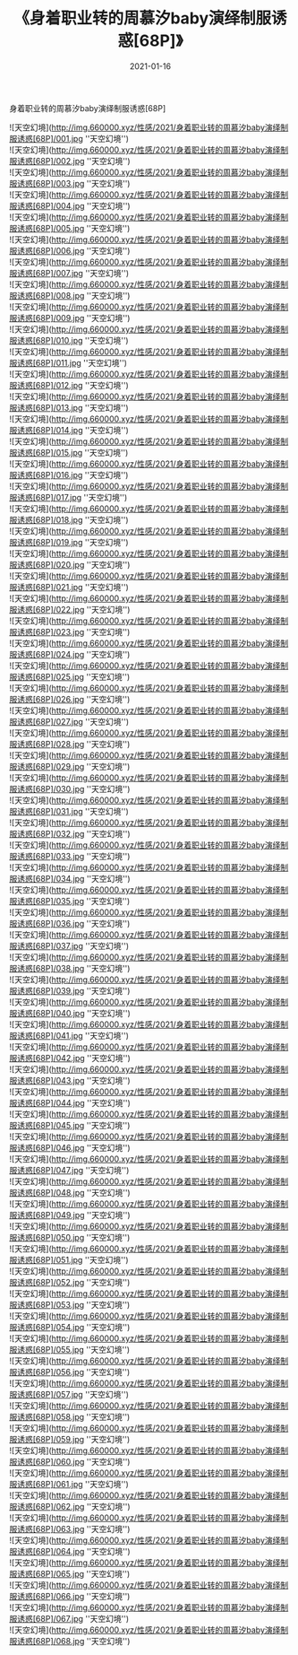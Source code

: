 ﻿---
layout: post
title:  《身着职业转的周慕汐baby演绎制服诱惑[68P]》
date:   2021-01-16
img: http://img.660000.xyz/性感/2021/身着职业转的周慕汐baby演绎制服诱惑[68P]/000.jpg
categories: [美女, 性感, 泳衣]
---

身着职业转的周慕汐baby演绎制服诱惑[68P]



![天空幻境](http://img.660000.xyz/性感/2021/身着职业转的周慕汐baby演绎制服诱惑[68P]/001.jpg ''天空幻境'') <br>
![天空幻境](http://img.660000.xyz/性感/2021/身着职业转的周慕汐baby演绎制服诱惑[68P]/002.jpg ''天空幻境'') <br>
![天空幻境](http://img.660000.xyz/性感/2021/身着职业转的周慕汐baby演绎制服诱惑[68P]/003.jpg ''天空幻境'') <br>
![天空幻境](http://img.660000.xyz/性感/2021/身着职业转的周慕汐baby演绎制服诱惑[68P]/004.jpg ''天空幻境'') <br>
![天空幻境](http://img.660000.xyz/性感/2021/身着职业转的周慕汐baby演绎制服诱惑[68P]/005.jpg ''天空幻境'') <br>
![天空幻境](http://img.660000.xyz/性感/2021/身着职业转的周慕汐baby演绎制服诱惑[68P]/006.jpg ''天空幻境'') <br>
![天空幻境](http://img.660000.xyz/性感/2021/身着职业转的周慕汐baby演绎制服诱惑[68P]/007.jpg ''天空幻境'') <br>
![天空幻境](http://img.660000.xyz/性感/2021/身着职业转的周慕汐baby演绎制服诱惑[68P]/008.jpg ''天空幻境'') <br>
![天空幻境](http://img.660000.xyz/性感/2021/身着职业转的周慕汐baby演绎制服诱惑[68P]/009.jpg ''天空幻境'') <br>
![天空幻境](http://img.660000.xyz/性感/2021/身着职业转的周慕汐baby演绎制服诱惑[68P]/010.jpg ''天空幻境'') <br>
![天空幻境](http://img.660000.xyz/性感/2021/身着职业转的周慕汐baby演绎制服诱惑[68P]/011.jpg ''天空幻境'') <br>
![天空幻境](http://img.660000.xyz/性感/2021/身着职业转的周慕汐baby演绎制服诱惑[68P]/012.jpg ''天空幻境'') <br>
![天空幻境](http://img.660000.xyz/性感/2021/身着职业转的周慕汐baby演绎制服诱惑[68P]/013.jpg ''天空幻境'') <br>
![天空幻境](http://img.660000.xyz/性感/2021/身着职业转的周慕汐baby演绎制服诱惑[68P]/014.jpg ''天空幻境'') <br>
![天空幻境](http://img.660000.xyz/性感/2021/身着职业转的周慕汐baby演绎制服诱惑[68P]/015.jpg ''天空幻境'') <br>
![天空幻境](http://img.660000.xyz/性感/2021/身着职业转的周慕汐baby演绎制服诱惑[68P]/016.jpg ''天空幻境'') <br>
![天空幻境](http://img.660000.xyz/性感/2021/身着职业转的周慕汐baby演绎制服诱惑[68P]/017.jpg ''天空幻境'') <br>
![天空幻境](http://img.660000.xyz/性感/2021/身着职业转的周慕汐baby演绎制服诱惑[68P]/018.jpg ''天空幻境'') <br>
![天空幻境](http://img.660000.xyz/性感/2021/身着职业转的周慕汐baby演绎制服诱惑[68P]/019.jpg ''天空幻境'') <br>
![天空幻境](http://img.660000.xyz/性感/2021/身着职业转的周慕汐baby演绎制服诱惑[68P]/020.jpg ''天空幻境'') <br>
![天空幻境](http://img.660000.xyz/性感/2021/身着职业转的周慕汐baby演绎制服诱惑[68P]/021.jpg ''天空幻境'') <br>
![天空幻境](http://img.660000.xyz/性感/2021/身着职业转的周慕汐baby演绎制服诱惑[68P]/022.jpg ''天空幻境'') <br>
![天空幻境](http://img.660000.xyz/性感/2021/身着职业转的周慕汐baby演绎制服诱惑[68P]/023.jpg ''天空幻境'') <br>
![天空幻境](http://img.660000.xyz/性感/2021/身着职业转的周慕汐baby演绎制服诱惑[68P]/024.jpg ''天空幻境'') <br>
![天空幻境](http://img.660000.xyz/性感/2021/身着职业转的周慕汐baby演绎制服诱惑[68P]/025.jpg ''天空幻境'') <br>
![天空幻境](http://img.660000.xyz/性感/2021/身着职业转的周慕汐baby演绎制服诱惑[68P]/026.jpg ''天空幻境'') <br>
![天空幻境](http://img.660000.xyz/性感/2021/身着职业转的周慕汐baby演绎制服诱惑[68P]/027.jpg ''天空幻境'') <br>
![天空幻境](http://img.660000.xyz/性感/2021/身着职业转的周慕汐baby演绎制服诱惑[68P]/028.jpg ''天空幻境'') <br>
![天空幻境](http://img.660000.xyz/性感/2021/身着职业转的周慕汐baby演绎制服诱惑[68P]/029.jpg ''天空幻境'') <br>
![天空幻境](http://img.660000.xyz/性感/2021/身着职业转的周慕汐baby演绎制服诱惑[68P]/030.jpg ''天空幻境'') <br>
![天空幻境](http://img.660000.xyz/性感/2021/身着职业转的周慕汐baby演绎制服诱惑[68P]/031.jpg ''天空幻境'') <br>
![天空幻境](http://img.660000.xyz/性感/2021/身着职业转的周慕汐baby演绎制服诱惑[68P]/032.jpg ''天空幻境'') <br>
![天空幻境](http://img.660000.xyz/性感/2021/身着职业转的周慕汐baby演绎制服诱惑[68P]/033.jpg ''天空幻境'') <br>
![天空幻境](http://img.660000.xyz/性感/2021/身着职业转的周慕汐baby演绎制服诱惑[68P]/034.jpg ''天空幻境'') <br>
![天空幻境](http://img.660000.xyz/性感/2021/身着职业转的周慕汐baby演绎制服诱惑[68P]/035.jpg ''天空幻境'') <br>
![天空幻境](http://img.660000.xyz/性感/2021/身着职业转的周慕汐baby演绎制服诱惑[68P]/036.jpg ''天空幻境'') <br>
![天空幻境](http://img.660000.xyz/性感/2021/身着职业转的周慕汐baby演绎制服诱惑[68P]/037.jpg ''天空幻境'') <br>
![天空幻境](http://img.660000.xyz/性感/2021/身着职业转的周慕汐baby演绎制服诱惑[68P]/038.jpg ''天空幻境'') <br>
![天空幻境](http://img.660000.xyz/性感/2021/身着职业转的周慕汐baby演绎制服诱惑[68P]/039.jpg ''天空幻境'') <br>
![天空幻境](http://img.660000.xyz/性感/2021/身着职业转的周慕汐baby演绎制服诱惑[68P]/040.jpg ''天空幻境'') <br>
![天空幻境](http://img.660000.xyz/性感/2021/身着职业转的周慕汐baby演绎制服诱惑[68P]/041.jpg ''天空幻境'') <br>
![天空幻境](http://img.660000.xyz/性感/2021/身着职业转的周慕汐baby演绎制服诱惑[68P]/042.jpg ''天空幻境'') <br>
![天空幻境](http://img.660000.xyz/性感/2021/身着职业转的周慕汐baby演绎制服诱惑[68P]/043.jpg ''天空幻境'') <br>
![天空幻境](http://img.660000.xyz/性感/2021/身着职业转的周慕汐baby演绎制服诱惑[68P]/044.jpg ''天空幻境'') <br>
![天空幻境](http://img.660000.xyz/性感/2021/身着职业转的周慕汐baby演绎制服诱惑[68P]/045.jpg ''天空幻境'') <br>
![天空幻境](http://img.660000.xyz/性感/2021/身着职业转的周慕汐baby演绎制服诱惑[68P]/046.jpg ''天空幻境'') <br>
![天空幻境](http://img.660000.xyz/性感/2021/身着职业转的周慕汐baby演绎制服诱惑[68P]/047.jpg ''天空幻境'') <br>
![天空幻境](http://img.660000.xyz/性感/2021/身着职业转的周慕汐baby演绎制服诱惑[68P]/048.jpg ''天空幻境'') <br>
![天空幻境](http://img.660000.xyz/性感/2021/身着职业转的周慕汐baby演绎制服诱惑[68P]/049.jpg ''天空幻境'') <br>
![天空幻境](http://img.660000.xyz/性感/2021/身着职业转的周慕汐baby演绎制服诱惑[68P]/050.jpg ''天空幻境'') <br>
![天空幻境](http://img.660000.xyz/性感/2021/身着职业转的周慕汐baby演绎制服诱惑[68P]/051.jpg ''天空幻境'') <br>
![天空幻境](http://img.660000.xyz/性感/2021/身着职业转的周慕汐baby演绎制服诱惑[68P]/052.jpg ''天空幻境'') <br>
![天空幻境](http://img.660000.xyz/性感/2021/身着职业转的周慕汐baby演绎制服诱惑[68P]/053.jpg ''天空幻境'') <br>
![天空幻境](http://img.660000.xyz/性感/2021/身着职业转的周慕汐baby演绎制服诱惑[68P]/054.jpg ''天空幻境'') <br>
![天空幻境](http://img.660000.xyz/性感/2021/身着职业转的周慕汐baby演绎制服诱惑[68P]/055.jpg ''天空幻境'') <br>
![天空幻境](http://img.660000.xyz/性感/2021/身着职业转的周慕汐baby演绎制服诱惑[68P]/056.jpg ''天空幻境'') <br>
![天空幻境](http://img.660000.xyz/性感/2021/身着职业转的周慕汐baby演绎制服诱惑[68P]/057.jpg ''天空幻境'') <br>
![天空幻境](http://img.660000.xyz/性感/2021/身着职业转的周慕汐baby演绎制服诱惑[68P]/058.jpg ''天空幻境'') <br>
![天空幻境](http://img.660000.xyz/性感/2021/身着职业转的周慕汐baby演绎制服诱惑[68P]/059.jpg ''天空幻境'') <br>
![天空幻境](http://img.660000.xyz/性感/2021/身着职业转的周慕汐baby演绎制服诱惑[68P]/060.jpg ''天空幻境'') <br>
![天空幻境](http://img.660000.xyz/性感/2021/身着职业转的周慕汐baby演绎制服诱惑[68P]/061.jpg ''天空幻境'') <br>
![天空幻境](http://img.660000.xyz/性感/2021/身着职业转的周慕汐baby演绎制服诱惑[68P]/062.jpg ''天空幻境'') <br>
![天空幻境](http://img.660000.xyz/性感/2021/身着职业转的周慕汐baby演绎制服诱惑[68P]/063.jpg ''天空幻境'') <br>
![天空幻境](http://img.660000.xyz/性感/2021/身着职业转的周慕汐baby演绎制服诱惑[68P]/064.jpg ''天空幻境'') <br>
![天空幻境](http://img.660000.xyz/性感/2021/身着职业转的周慕汐baby演绎制服诱惑[68P]/065.jpg ''天空幻境'') <br>
![天空幻境](http://img.660000.xyz/性感/2021/身着职业转的周慕汐baby演绎制服诱惑[68P]/066.jpg ''天空幻境'') <br>
![天空幻境](http://img.660000.xyz/性感/2021/身着职业转的周慕汐baby演绎制服诱惑[68P]/067.jpg ''天空幻境'') <br>
![天空幻境](http://img.660000.xyz/性感/2021/身着职业转的周慕汐baby演绎制服诱惑[68P]/068.jpg ''天空幻境'') <br>